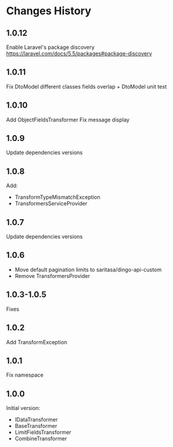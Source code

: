 # Changes History

1.0.12
------
Enable Laravel's package discovery https://laravel.com/docs/5.5/packages#package-discovery

1.0.11
------
Fix DtoModel different classes fields overlap + DtoModel unit test

1.0.10
------
Add ObjectFieldsTransformer
Fix message display

1.0.9
-----
Update dependencies versions

1.0.8
-----
Add:
- TransformTypeMismatchException
- TransformersServiceProvider

1.0.7
-----
Update dependencies versions

1.0.6
-----
- Move default pagination limits to saritasa/dingo-api-custom
- Remove TransformersProvider

1.0.3-1.0.5
-----
Fixes

1.0.2
-----
Add TransformException

1.0.1
-----
Fix namespace

1.0.0
-----
Initial version:
- IDataTransformer
- BaseTransformer
- LimitFieldsTransformer
- CombineTransformer
